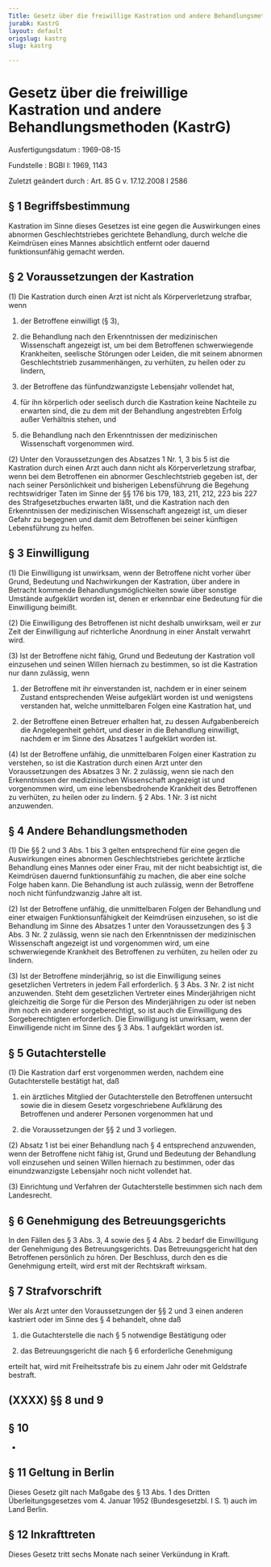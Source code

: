 ```yaml
---
Title: Gesetz über die freiwillige Kastration und andere Behandlungsmethoden
jurabk: KastrG
layout: default
origslug: kastrg
slug: kastrg

---
```


# Gesetz über die freiwillige Kastration und andere Behandlungsmethoden (KastrG)

Ausfertigungsdatum
:   1969-08-15

Fundstelle
:   BGBl I: 1969, 1143

Zuletzt geändert durch
:   Art. 85 G v. 17.12.2008 I 2586

## § 1 Begriffsbestimmung

Kastration im Sinne dieses Gesetzes ist eine gegen die Auswirkungen
eines abnormen Geschlechtstriebes gerichtete Behandlung, durch welche
die Keimdrüsen eines Mannes absichtlich entfernt oder dauernd
funktionsunfähig gemacht werden.

## § 2 Voraussetzungen der Kastration

(1) Die Kastration durch einen Arzt ist nicht als Körperverletzung
strafbar, wenn

1.  der Betroffene einwilligt (§ 3),


2.  die Behandlung nach den Erkenntnissen der medizinischen Wissenschaft
    angezeigt ist, um bei dem Betroffenen schwerwiegende Krankheiten,
    seelische Störungen oder Leiden, die mit seinem abnormen
    Geschlechtstrieb zusammenhängen, zu verhüten, zu heilen oder zu
    lindern,


3.  der Betroffene das fünfundzwanzigste Lebensjahr vollendet hat,


4.  für ihn körperlich oder seelisch durch die Kastration keine Nachteile
    zu erwarten sind, die zu dem mit der Behandlung angestrebten Erfolg
    außer Verhältnis stehen, und


5.  die Behandlung nach den Erkenntnissen der medizinischen Wissenschaft
    vorgenommen wird.




(2) Unter den Voraussetzungen des Absatzes 1 Nr. 1, 3 bis 5 ist die
Kastration durch einen Arzt auch dann nicht als Körperverletzung
strafbar, wenn bei dem Betroffenen ein abnormer Geschlechtstrieb
gegeben ist, der nach seiner Persönlichkeit und bisherigen
Lebensführung die Begehung rechtswidriger Taten im Sinne der §§ 176
bis 179, 183, 211, 212, 223 bis 227 des Strafgesetzbuches erwarten
läßt, und die Kastration nach den Erkenntnissen der medizinischen
Wissenschaft angezeigt ist, um dieser Gefahr zu begegnen und damit dem
Betroffenen bei seiner künftigen Lebensführung zu helfen.

## § 3 Einwilligung

(1) Die Einwilligung ist unwirksam, wenn der Betroffene nicht vorher
über Grund, Bedeutung und Nachwirkungen der Kastration, über andere in
Betracht kommende Behandlungsmöglichkeiten sowie über sonstige
Umstände aufgeklärt worden ist, denen er erkennbar eine Bedeutung für
die Einwilligung beimißt.

(2) Die Einwilligung des Betroffenen ist nicht deshalb unwirksam, weil
er zur Zeit der Einwilligung auf richterliche Anordnung in einer
Anstalt verwahrt wird.

(3) Ist der Betroffene nicht fähig, Grund und Bedeutung der Kastration
voll einzusehen und seinen Willen hiernach zu bestimmen, so ist die
Kastration nur dann zulässig, wenn

1.  der Betroffene mit ihr einverstanden ist, nachdem er in einer seinem
    Zustand entsprechenden Weise aufgeklärt worden ist und wenigstens
    verstanden hat, welche unmittelbaren Folgen eine Kastration hat, und


2.  der Betroffene einen Betreuer erhalten hat, zu dessen Aufgabenbereich
    die Angelegenheit gehört, und dieser in die Behandlung einwilligt,
    nachdem er im Sinne des Absatzes 1 aufgeklärt worden ist.




(4) Ist der Betroffene unfähig, die unmittelbaren Folgen einer
Kastration zu verstehen, so ist die Kastration durch einen Arzt unter
den Voraussetzungen des Absatzes 3 Nr. 2 zulässig, wenn sie nach den
Erkenntnissen der medizinischen Wissenschaft angezeigt ist und
vorgenommen wird, um eine lebensbedrohende Krankheit des Betroffenen
zu verhüten, zu heilen oder zu lindern. § 2 Abs. 1 Nr. 3 ist nicht
anzuwenden.

## § 4 Andere Behandlungsmethoden

(1) Die §§ 2 und 3 Abs. 1 bis 3 gelten entsprechend für eine gegen die
Auswirkungen eines abnormen Geschlechtstriebes gerichtete ärztliche
Behandlung eines Mannes oder einer Frau, mit der nicht beabsichtigt
ist, die Keimdrüsen dauernd funktionsunfähig zu machen, die aber eine
solche Folge haben kann. Die Behandlung ist auch zulässig, wenn der
Betroffene noch nicht fünfundzwanzig Jahre alt ist.

(2) Ist der Betroffene unfähig, die unmittelbaren Folgen der
Behandlung und einer etwaigen Funktionsunfähigkeit der Keimdrüsen
einzusehen, so ist die Behandlung im Sinne des Absatzes 1 unter den
Voraussetzungen des § 3 Abs. 3 Nr. 2 zulässig, wenn sie nach den
Erkenntnissen der medizinischen Wissenschaft angezeigt ist und
vorgenommen wird, um eine schwerwiegende Krankheit des Betroffenen zu
verhüten, zu heilen oder zu lindern.

(3) Ist der Betroffene minderjährig, so ist die Einwilligung seines
gesetzlichen Vertreters in jedem Fall erforderlich. § 3 Abs. 3 Nr. 2
ist nicht anzuwenden. Steht dem gesetzlichen Vertreter eines
Minderjährigen nicht gleichzeitig die Sorge für die Person des
Minderjährigen zu oder ist neben ihm noch ein anderer sorgeberechtigt,
so ist auch die Einwilligung des Sorgeberechtigten erforderlich. Die
Einwilligung ist unwirksam, wenn der Einwilligende nicht im Sinne des
§ 3 Abs. 1 aufgeklärt worden ist.

## § 5 Gutachterstelle

(1) Die Kastration darf erst vorgenommen werden, nachdem eine
Gutachterstelle bestätigt hat, daß

1.  ein ärztliches Mitglied der Gutachterstelle den Betroffenen untersucht
    sowie die in diesem Gesetz vorgeschriebene Aufklärung des Betroffenen
    und anderer Personen vorgenommen hat und


2.  die Voraussetzungen der §§ 2 und 3 vorliegen.




(2) Absatz 1 ist bei einer Behandlung nach § 4 entsprechend
anzuwenden, wenn der Betroffene nicht fähig ist, Grund und Bedeutung
der Behandlung voll einzusehen und seinen Willen hiernach zu
bestimmen, oder das einundzwanzigste Lebensjahr noch nicht vollendet
hat.

(3) Einrichtung und Verfahren der Gutachterstelle bestimmen sich nach
dem Landesrecht.

## § 6 Genehmigung des Betreuungsgerichts

In den Fällen des § 3 Abs. 3, 4 sowie des § 4 Abs. 2 bedarf die
Einwilligung der Genehmigung des Betreuungsgerichts. Das
Betreuungsgericht hat den Betroffenen persönlich zu hören. Der
Beschluss, durch den es die Genehmigung erteilt, wird erst mit der
Rechtskraft wirksam.

## § 7 Strafvorschrift

Wer als Arzt unter den Voraussetzungen der §§ 2 und 3 einen anderen
kastriert oder im Sinne des § 4 behandelt, ohne daß

1.  die Gutachterstelle die nach § 5 notwendige Bestätigung oder


2.  das Betreuungsgericht die nach § 6 erforderliche Genehmigung



erteilt hat, wird mit Freiheitsstrafe bis zu einem Jahr oder mit
Geldstrafe bestraft.

## (XXXX) §§ 8 und 9

## § 10

-

## § 11 Geltung in Berlin

Dieses Gesetz gilt nach Maßgabe des § 13 Abs. 1 des Dritten
Überleitungsgesetzes vom 4. Januar 1952 (Bundesgesetzbl. I S. 1) auch
im Land Berlin.

## § 12 Inkrafttreten

Dieses Gesetz tritt sechs Monate nach seiner Verkündung in Kraft.

